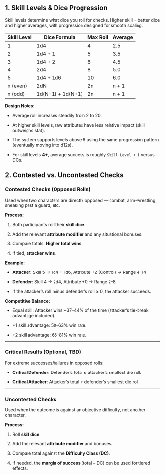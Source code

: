 ## 1. Skill Levels & Dice Progression 

Skill levels determine what dice you roll for checks. Higher skill = better dice and higher averages, with progression designed for smooth scaling.

| Skill Level | Dice Formula      | Max Roll | Average |
| ----------- | ----------------- | -------- | ------- |
| 1           | 1d4               | 4        | 2.5     |
| 2           | 1d4 + 1           | 5        | 3.5     |
| 3           | 1d4 + 2           | 6        | 4.5     |
| 4           | 2d4               | 8        | 5.0     |
| 5           | 1d4 + 1d6         | 10       | 6.0     |
| n (even)    | 2dN               | 2n       | n + 1   |
| n (odd)     | 1d(N-1) + 1d(N+1) | 2n       | n + 1   |


**Design Notes:**

- Average roll increases steadily from 2 to 20.
    
- At higher skill levels, raw attributes have less relative impact (skill outweighs stat).
    
- The system supports levels above 6 using the same progression pattern (eventually moving into d12s).
    
- For skill levels **4+**, average success is roughly `Skill Level + 1` versus DCs.

## 2. Contested vs. Uncontested Checks

### **Contested Checks** (Opposed Rolls)

Used when two characters are directly opposed — combat, arm-wrestling, sneaking past a guard, etc.

**Process:**

1. Both participants roll their **skill dice**.
    
2. Add the relevant **attribute modifier** and any situational bonuses.
    
3. Compare totals. **Higher total wins**.
    
4. If tied, **attacker wins**.
    

**Example:**

- **Attacker**: Skill 5 → 1d4 + 1d6, Attribute +2 (Control) → Range 4–14
    
- **Defender**: Skill 4 → 2d4, Attribute +0 → Range 2–8
    
- If the attacker’s roll minus defender’s roll ≥ 0, the attacker succeeds.
    

**Competitive Balance:**

- Equal skill: Attacker wins ~37–44% of the time (attacker’s tie-break advantage included).
    
- +1 skill advantage: 50–63% win rate.
    
- +2 skill advantage: 65–81% win rate.
    

---

### **Critical Results** (Optional, TBD)

For extreme successes/failures in opposed rolls:

- **Critical Defender**: Defender’s total ≤ attacker’s smallest die roll.
    
- **Critical Attacker**: Attacker’s total ≥ defender’s smallest die roll.

---

### **Uncontested Checks**

Used when the outcome is against an objective difficulty, not another character.

**Process:**

1. Roll **skill dice**.
    
2. Add the relevant **attribute modifier** and bonuses.
    
3. Compare total against the **Difficulty Class (DC)**.
    
4. If needed, the **margin of success** (total – DC) can be used for tiered effects.
